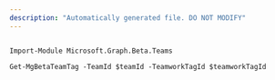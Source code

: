 ```yaml
---
description: "Automatically generated file. DO NOT MODIFY"
---
```


```powershellv2

Import-Module Microsoft.Graph.Beta.Teams

Get-MgBetaTeamTag -TeamId $teamId -TeamworkTagId $teamworkTagId

```
